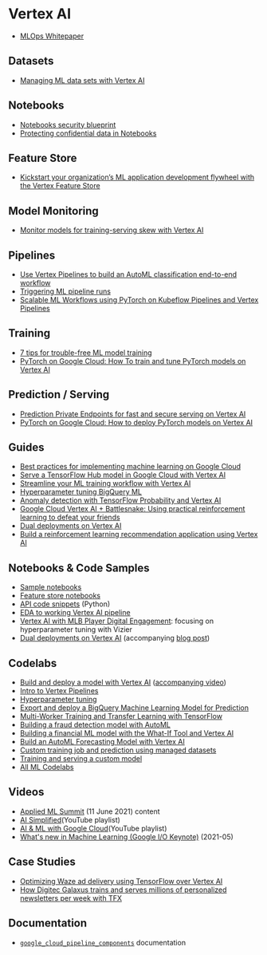 # Vertex AI

- [MLOps Whitepaper](https://cloud.google.com/resources/mlops-whitepaper)

## Datasets
- [Managing ML data sets with Vertex AI](https://cloud.google.com/blog/products/ai-machine-learning/vertex-ai-how-to-create-and-manage-data-sets)

## Notebooks
- [Notebooks security blueprint](https://cloud.google.com/blog/products/ai-machine-learning/ai-platform-notebooks-security-blueprint)
- [Protecting confidential data in Notebooks](https://cloud.google.com/architecture/protecting-confidential-data-in-ai-platform-notebooks)

## Feature Store
- [Kickstart your organization’s ML application development flywheel with the Vertex Feature Store](https://cloud.google.com/blog/topics/developers-practitioners/kickstart-your-organizations-ml-application-development-flywheel-vertex-feature-store)

## Model Monitoring
- [Monitor models for training-serving skew with Vertex AI](https://cloud.google.com/blog/topics/developers-practitioners/monitor-models-training-serving-skew-vertex-ai)

## Pipelines
- [Use Vertex Pipelines to build an AutoML classification end-to-end workflow](https://cloud.google.com/blog/topics/developers-practitioners/use-vertex-pipelines-build-automl-classification-end-end-workflow)
- [Triggering ML pipeline runs](https://cloud.google.com/blog/topics/developers-practitioners/lets-get-it-started-triggering-ml-pipeline-runs)
- [Scalable ML Workflows using PyTorch on Kubeflow Pipelines and Vertex Pipelines](https://cloud.google.com/blog/topics/developers-practitioners/scalable-ml-workflows-using-pytorch-kubeflow-pipelines-and-vertex-pipelines)

## Training
- [7 tips for trouble-free ML model training](https://cloud.google.com/blog/products/ai-machine-learning/7-tips-for-trouble-free-ml-model-training)
- [PyTorch on Google Cloud: How To train and tune PyTorch models on Vertex AI](https://cloud.google.com/blog/topics/developers-practitioners/pytorch-google-cloud-how-train-and-tune-pytorch-models-vertex-ai)

## Prediction / Serving
- [Prediction Private Endpoints for fast and secure serving on Vertex AI](https://cloud.google.com/blog/products/ai-machine-learning/creating-a-private-endpoint-on-vertex-ai)
- [PyTorch on Google Cloud: How to deploy PyTorch models on Vertex AI](https://cloud.google.com/blog/topics/developers-practitioners/pytorch-google-cloud-how-deploy-pytorch-models-vertex-ai)

## Guides
- [Best practices for implementing machine learning on Google Cloud](https://cloud.google.com/architecture/ml-on-gcp-best-practices)
- [Serve a TensorFlow Hub model in Google Cloud with Vertex AI](https://cloud.google.com/blog/topics/developers-practitioners/serve-tensorflow-model-google-cloud-vertex-ai)
- [Streamline your ML training workflow with Vertex AI](https://cloud.google.com/blog/topics/developers-practitioners/streamline-your-ml-training-workflow-vertex-ai)
- [Hyperparameter tuning BigQuery ML](https://medium.com/google-cloud/hyperparameter-tuning-directly-within-bigquery-ml-a0affb0991ae)
- [Anomaly detection with TensorFlow Probability and Vertex AI](https://cloud.google.com/blog/topics/developers-practitioners/anomaly-detection-tensorflow-probability-and-vertex-ai)
- [Google Cloud Vertex AI + Battlesnake: Using practical reinforcement learning to defeat your friends](https://cloud.google.com/blog/topics/developers-practitioners/google-cloud-vertex-ai-battlesnake-using-practical-reinforcement-learning-defeat-your-friends)
- [Dual deployments on Vertex AI](https://cloud.google.com/blog/topics/developers-practitioners/dual-deployments-vertex-ai)
- [Build a reinforcement learning recommendation application using Vertex AI](https://cloud.google.com/blog/topics/developers-practitioners/build-reinforcement-learning-recommendation-application-using-vertex-ai)

## Notebooks & Code Samples
- [Sample notebooks](https://github.com/GoogleCloudPlatform/ai-platform-samples/tree/master/ai-platform-unified)
- [Feature store notebooks](https://github.com/GoogleCloudPlatform/ai-platform-samples/tree/master/ai-platform-unified/notebooks/official/feature_store)
- [API code snippets](https://github.com/googleapis/python-aiplatform/tree/master/samples/snippets) (Python)
- [EDA to working Vertex AI pipeline](https://github.com/jy2k/From-EDA-to-pipeline)
- [Vertex AI with MLB Player Digital Engagement](https://www.kaggle.com/ryanholbrook/vertex-ai-with-mlb-player-digital-engagement#Hyperparameter-Tuning-with-Vizier): focusing on hyperparameter tuning with Vizier
- [Dual deployments on Vertex AI](https://github.com/sayakpaul/Dual-Deployments-on-Vertex-AI) (accompanying [blog post](https://cloud.google.com/blog/topics/developers-practitioners/dual-deployments-vertex-ai))

## Codelabs
- [Build and deploy a model with Vertex AI](https://codelabs.developers.google.com/codelabs/vertex-ai-custom-models) ([accompanying video](https://www.youtube.com/watch?v=aB2OxnyfP0c))
- [Intro to Vertex Pipelines](https://codelabs.developers.google.com/vertex-pipelines-intro#0)
- [Hyperparameter tuning](https://codelabs.developers.google.com/vertex_hyperparameter_tuning#0)
- [Export and deploy a BigQuery Machine Learning Model for Prediction](https://codelabs.developers.google.com/codelabs/bqml-vertex-prediction#0)
- [Multi-Worker Training and Transfer Learning with TensorFlow](https://codelabs.developers.google.com/vertex_multiworker_training#0)
- [Building a fraud detection model with AutoML](https://codelabs.developers.google.com/vertex-automl-tabular#0)
- [Building a financial ML model with the What-If Tool and Vertex AI](https://codelabs.developers.google.com/vertex-xgb-wit#0)
- [Build an AutoML Forecasting Model with Vertex AI](https://codelabs.developers.google.com/codelabs/automl-forecasting-with-vertex-ai#0)
- [Custom training job and prediction using managed datasets](https://codelabs.developers.google.com/codelabs/vertex-ai-custom-code-training#0)
- [Training and serving a custom model](https://codelabs.developers.google.com/vertex_custom_training_prediction#0)
- [All ML Codelabs](https://codelabs.developers.google.com/?cat=machinelearning)

## Videos
- [Applied ML Summit](https://cloudonair.withgoogle.com/events/summit-ml-practitioners) (11 June 2021) content
- [AI Simplified](https://www.youtube.com/playlist?list=PLIivdWyY5sqJ1YuMdGjRwJ3fFYZ_vWQ62)(YouTube playlist)
- [AI & ML with Google Cloud](https://www.youtube.com/playlist?list=PLIivdWyY5sqJdmVMjLI8iCul14XkTRosn)(YouTube playlist)
- [What's new in Machine Learning (Google I/O Keynote)](https://www.youtube.com/watch?v=qKkjCQlS1g4) (2021-05)

## Case Studies
- [Optimizing Waze ad delivery using TensorFlow over Vertex AI](https://cloud.google.com/blog/products/ai-machine-learning/optimizing-waze-ad-delivery-with-google-clouds-vertex-ai)
- [How Digitec Galaxus trains and serves millions of personalized newsletters per week with TFX](https://blog.tensorflow.org/2021/08/how-digitec-galaxus-trains-and-serves-millions-of-personalized-newsletters-per-week-with-TFX.html)

## Documentation
- [`google_cloud_pipeline_components`](https://google-cloud-pipeline-components.readthedocs.io/en/google-cloud-pipeline-components-0.1.2/google_cloud_pipeline_components.aiplatform.html#module-google_cloud_pipeline_components.aiplatform) documentation
